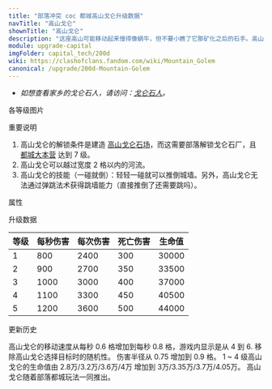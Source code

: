 ```yaml
---
title: "部落冲突 coc 都城高山戈仑升级数据"
navTitle: "高山戈仑"
shownTitle: "高山戈仑"
description: "这座高山可能移动起来慢得像蜗牛，但不要小瞧了它那矿化之后的石手。高山戈仑能轻松碾压敌人，这就是......呃......高山的力量，就这么简单。"
module: upgrade-capital
imgFolder: capital_tech/200d
wiki: https://clashofclans.fandom.com/wiki/Mountain_Golem
canonical: /upgrade/200d-Mountain-Golem
---
```


- *如想查看家乡的戈仑石人，请访问：[戈仑石人](/upgrade/0083-Golem)。*

<UnitInfo :folder="$frontmatter.imgFolder" imgSrc="Mountain_Golem_info.png" :imgAlt="$frontmatter.navTitle" :description="$frontmatter.description" />

<SmallTitle>各等级图片</SmallTitle>

<Panel>
    <UnitImgGroup :folder="$frontmatter.imgFolder">
        <UnitImg imgTitle="所有等级" imgSrc="Mountain_Golem1.png" />
    </UnitImgGroup>
</Panel>

<SmallTitle>重要说明</SmallTitle>

1. 高山戈仑的解锁条件是建造 [ 高山戈仑石场](/upgrade/234d-Mountain-Golem-Quarry)，而这需要部落解锁戈仑石厂，且 [都城大本营](/upgrade/2400-Capital-Hall) 达到 7 级。
2. 高山戈仑可以越过宽度 2 格以内的河流。
3. 高山戈仑的技能（一碰就倒）：轻轻一碰就可以推倒城墙。另外，高山戈仑无法通过弹跳法术获得跳墙能力（直接推倒了还需要跳吗）。

<SmallTitle>属性</SmallTitle>

<UnitProperties>
    <UnitProperty pKey="部队类型" pValue="地面近战单位" />
    <UnitProperty pKey="攻击偏好" pValue="无" />
    <UnitProperty pKey="伤害类型" pValue="范围伤害" />
    <UnitProperty pKey="伤害半径" pValue="0.8 格" />
    <UnitProperty pKey="攻击的目标" pValue="仅地面目标" />
    <UnitProperty pKey="配兵人口" pValue="160" />
    <UnitProperty pKey="防守人口" pValue="160" />
    <UnitProperty pKey="移动速度" pValue="0.6 格/秒" />
    <UnitProperty pKey="攻击速度" pValue="3 秒/次" />
    <UnitProperty pKey="攻击距离" pValue="2 格" />
</UnitProperties>

<SmallTitle>升级数据</SmallTitle>

<UnitTable>

| 等级 | 每秒伤害 | 每次伤害 | 死亡伤害 | 生命值 |
| ---- |  ----   |  ----   |  ----   |   ---- |
|   1  |   800   |  2400   |   300   |  30000 |
|   2  |   900   |  2700   |   350   |  33500 |
|   3  |  1000   |  3000   |   400   |  37000 |
|   4  |  1100   |  3300   |   450   |  40500 |
|   5  |  1200   |  3600   |   500   |  44000 |
</UnitTable>

<SmallTitle>更新历史</SmallTitle>

<Timeline>
    <TimelineItem date="2023/09/14">
        <TimelineRow>高山戈仑的移动速度从每秒 0.6 格增加到每秒 0.8 格，游戏内显示是从 4 到 6.</TimelineRow>
    </TimelineItem>
    <TimelineItem date="2023/06/12">
        <TimelineRow>移除高山戈仑选择目标时的随机性。</TimelineRow>
    </TimelineItem>
    <TimelineItem date="2022/06/30">
        <TimelineRow>伤害半径从 0.75 增加到 0.9 格。</TimelineRow>
        <TimelineRow>1 ~ 4 级高山戈仑的生命值由 2.8万/3.2万/3.6万/4万 增加到 3万/3.35万/3.7万/4.05万。</TimelineRow>
    </TimelineItem>
    <TimelineItem date="2022/05/02">
        <TimelineRow>高山戈仑随着部落都城玩法一同推出。</TimelineRow>
    </TimelineItem>
    <TimelineItem :historyBottom="true" />
</Timeline>